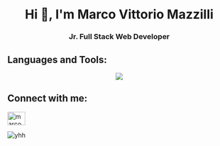 <h1 align="center">Hi 👋, I'm Marco Vittorio Mazzilli</h1>
<h3 align="center">Jr. Full Stack Web Developer</h3>


<h2 align="left">Languages and Tools:</h2> 

<p align="center">
  <a href="https://skillicons.dev">
    <img src="https://skillicons.dev/icons?i=html,css,bootstrap,sass,js,vue,vite,laravel,nodejs,mysql,php,git,github,vscode" />
  </a>
</p>

<h2 align="left">Connect with me:</h2>
<p align="left">
<a href="https://www.linkedin.com/in/marco-vittorio-mazzilli-097a7b136/" target="blank"><img align="center" src="https://raw.githubusercontent.com/rahuldkjain/github-profile-readme-generator/master/src/images/icons/Social/linked-in-alt.svg" alt="marcomazzilli" height="30" width="40" /></a>
</p>

<p><img align="center" src="https://github-readme-stats.vercel.app/api/top-langs?username=MarcoMazzilli&show_icons=true&locale=en&layout=compact" alt="yhh" /></p>
